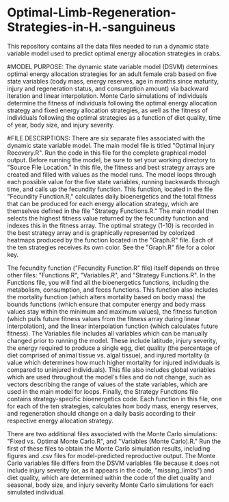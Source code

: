 # Optimal-Limb-Regeneration-Strategies-in-H.-sanguineus
This repository contains all the data files needed to run a dynamic state variable model used to predict optimal energy allocation strategies in crabs. 

#MODEL PURPOSE: The dynamic state variable model (DSVM) determines optimal energy allocation strategies for an adult 
female crab based on five state variables (body mass, energy reserves, age in months since maturity, injury and 
regeneration status, and consumption amount) via backward iteration and linear interpolation. Monte Carlo simulations
of individuals determine the fitness of individuals following the optimal energy allocation strategy and fixed energy 
allocation strategies, as well as the fitness of individuals following the optimal strategies as a function of diet
quality, time of year, body size, and injury severity. 

#FILE DESCRIPTIONS: There are six separate files associated with the dynamic state variable model. The main model file is titled "Optimal Injury Recovery.R". Run 
the code in this file for the complete graphical model output. Before running the model, be sure to set your working directory to "Source File
Location." In this file, the fitness and best strategy arrays are created and filled with values as the model runs. The model loops
through each possible value for the five state variables, running backwards through time, and calls up 
the fecundity function. This function, located in the file "Fecundity Function.R," calculates daily bioenergetics and the total fitness 
that can be produced for each energy allocation strategy, which are themselves defined in the file "Strategy Functions.R." The main model then
selects the highest fitness value returned by the fecundity function and indexes this in the fitness array. The optimal strategy (1-10) is recorded
in the best strategy array and is graphically represented by colorized heatmaps produced by the function located in the "Graph.R" file. Each of the
ten strategies receives its own color. See the "Graph.R" file for a color key. 

The fecundity function ("Fecundity Function.R" file) itself depends on three other files: "Functions.R", "Variables.R", and "Strategy
Functions.R". In the Functions file, you will find all the bioenergetics functions, including the metabolism, consumption, and feces functions. 
This function also includes the mortality function (which alters mortality based on body mass) the bounds functions (which ensure that
computer energy and body mass values stay within the minimum and maximum values), the fitness function (which pulls future fitness values
from the fitness array during linear interpolation), and the linear interpolation function (which calculates future fitness). The Variables
file includes all variables which can be manually changed prior to running the model. These include latitude, injury severity, the energy
required to produce a single egg, diet quality (the percentage of diet comprised of animal tissue vs. algal tissue), and injured mortality
(a value which determines how much higher mortality for injured individuals is compared to uninjured individuals). This file also includes
global variables which are used throughout the model's files and do not change, such as vectors describing the range of values of the state
variables, which are used in the main model for loops. Finally, the Strategy Functions file contains strategy-specific bioenergetics
code. Each function in this file, one for each of the ten strategies, calculates how body mass, energy reserves, and regeneration should change
on a daily basis according to their respective energy allocation strategy.

There are two additional files associated with the Monte Carlo simulations: "Fixed vs. Optimal Monte Carlo.R", and "Variables (Monte Carlo).R." 
Run the first of these files to obtain the Monte Carlo simulation results, including figures and .csv files for model-predicted reproductive 
output. The Monte Carlo variables file differs from the DSVM variables file because it does not include injury severity (or, as it appears in the 
code, "missing_limbs") and diet quality, which are determined within the code of the diet quality and seasonal, body size, and injury severity Monte 
Carlo simulations for each simulated individual. 





